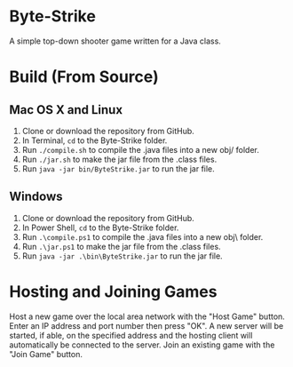 # Byte-Strike
A simple top-down shooter game written for a Java class.


# Build (From Source)
## Mac OS X and Linux
1. Clone or download the repository from GitHub.
2. In Terminal, `cd` to the Byte-Strike folder.
3. Run `./compile.sh` to compile the .java files into a new obj/ folder.
4. Run `./jar.sh` to make the jar file from the .class files.
5. Run `java -jar bin/ByteStrike.jar` to run the jar file.

## Windows
1. Clone or download the repository from GitHub.
2. In Power Shell, `cd` to the Byte-Strike folder.
3. Run `.\compile.ps1` to compile the .java files into a new obj\ folder.
4. Run `.\jar.ps1` to make the jar file from the .class files.
5. Run `java -jar .\bin\ByteStrike.jar` to run the jar file.


# Hosting and Joining Games
Host a new game over the local area network with the "Host Game" button. Enter an IP address and
port number then press "OK". A new server will be started, if able, on the specified address and
the hosting client will automatically be connected to the server. Join an existing game with the
"Join Game" button.